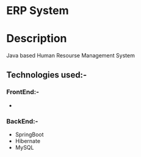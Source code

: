 # ERP System

# Description

Java based Human Resourse Management System 

## Technologies used:-
### FrontEnd:-
  - 
### BackEnd:-
  - SpringBoot
  - Hibernate
  - MySQL
